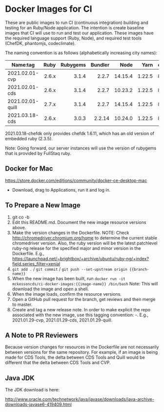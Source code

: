 Docker Images for CI
====================

These are public images to run CI (continuous integration) building and testing for an Ruby/Node application. The intention is create baseline images that CI will use to run and test our application. These images have the required language support (Ruby, Node), and required test tools (ChefDK, phantomjs, codeclimate).

The naming convention is as follows (alphabetically increasing city names):

| Name:tag          | Ruby  | Rubygems | Bundler |  Node   |  Yarn  | chromedriver  |
|-------------------|------:|---------:|--------:|--------:|-------:|--------------:|
| 2021.02.01-cvp    | 2.6.x |  3.1.4   |  2.2.7  | 14.15.4 | 1.22.5 | 88.0.4324.96  |
| 2021.02.01-cds    | 2.6.x |  3.1.4   |  2.2.7  | 10.23.2 | 1.22.5 | 88.0.4324.96  |
| 2021.02.01-quill  | 2.7.x |  3.1.4   |  2.2.7  | 14.15.4 | 1.22.5 | 88.0.4324.96  |
| 2021.03.18-cds    | 2.6.x |  3.0.3   |  2.2.14 | 10.24.0 | 1.22.5 | 89.0.4389.23  |

2021.03.18-chefdk only provides chefdk 1.6.11, which has an old version of embedded ruby (2.3.5).

Note:  Going forward, our server instances will use the version of rubygems that is provided by FullStaq ruby.


Docker for Mac
--------------

https://store.docker.com/editions/community/docker-ce-desktop-mac

- Download, drag to Applications, run it and log in.


To Prepare a New Image
----------------------

1. git co -b <jira ticket reference for target repo>
2. Edit this README.md. Document the new image resource versions above.
3. Make the version changes in the Dockerfile.  NOTE: Check http://chromedriver.chromium.org/home to determine the current stable chromedriver version.  Also, the ruby version will be the latest patchlevel ruby-ng release for the specified major and minor version in the Dockerfile. E.g., https://launchpad.net/~brightbox/+archive/ubuntu/ruby-ng/+index?field.series_filter=xenial
4. `git add .` / `git commit` / `git push --set-upstream origin {{branch-name}}`
5. When the new image has been built, run `docker run -it mckessoncds/ci-docker-images:{{image-name}} /bin/bash`
  Note: This will download the image and open a shell.
6. When the image loads, confirm the resource versions.
7. Open a GitHub pull request for the branch, get reviews and then merge to master.
8. Create and tag a new release note. In order to make explicit the repo associated with the new image, use this tagging convention:  <date>-<repo abbreviation>. E.g., 2021.01.29-cvp, 2021.01.29-cds, 2021.01.29-quill.
  

A Note to PR Reviewers
----------------------

Because version changes for resources in the Dockerfile are not necessarily between versions for the same repository.  For example, if an image is being made for CDS Tools, the delta between CDS Tools and Quill would be different that the delta between CDS Tools and CVP. 


Java JDK
--------

The JDK download is here:

http://www.oracle.com/technetwork/java/javase/downloads/java-archive-downloads-javase6-419409.html
